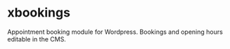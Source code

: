 # xbookings
Appointment booking module for Wordpress. Bookings and opening hours editable in the CMS.
